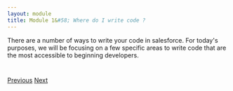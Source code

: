 ```yaml
---
layout: module
title: Module 1&#58; Where do I write code ?
---
```


There are a number of ways to write your code in salesforce. For today's purposes, we will be focusing on a few specific areas to write code that are the most accessible to beginning developers. 


<div class="row" style="margin-top:40px;">
<div class="col-sm-12">
<a href="1.2-limits-to-declarative-logic.html" class="btn btn-default"><i class="glyphicon glyphicon-chevron-left"></i> Previous</a>
<a href="2.1-the-developer-console.html" class="btn btn-default pull-right">Next <i class="glyphicon glyphicon-chevron-right"></i></a>
</div>
</div>
